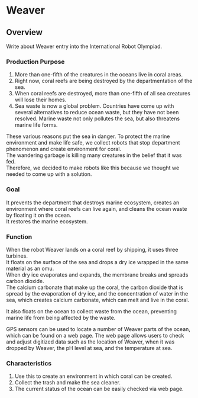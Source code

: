 # Weaver

## Overview

Write about Weaver entry into the International Robot Olympiad.

### Production Purpose

1.  More than one-fifth of the creatures in the oceans live in coral areas.
2.  Right now, coral reefs are being destroyed by the departmentation of the sea.
3.  When coral reefs are destroyed, more than one-fifth of all sea creatures will lose their homes.
4.  Sea waste is now a global problem. Countries have come up with several alternatives to reduce ocean waste, but they have not been resolved. Marine waste not only pollutes the sea, but also threatens marine life forms.

These various reasons put the sea in danger. To protect the marine environment and make life safe, we collect robots that stop department phenomenon and create environment for coral.<br>
The wandering garbage is killing many creatures in the belief that it was fed.<br>
Therefore, we decided to make robots like this because we thought we needed to come up with a solution.

### Goal

It prevents the department that destroys marine ecosystem, creates an environment where coral reefs can live again, and cleans the ocean waste by floating it on the ocean.<br>
It restores the marine ecosystem.

### Function

When the robot Weaver lands on a coral reef by shipping, it uses three turbines.<br>
It floats on the surface of the sea and drops a dry ice wrapped in the same material as an omu.<br>
When dry ice evaporates and expands, the membrane breaks and spreads carbon dioxide.<br>
The calcium carbonate that make up the coral, the carbon dioxide that is spread by the evaporation of dry ice, and the concentration of water in the sea, which creates calcium carbonate, which can melt and live in the coral.

It also floats on the ocean to collect waste from the ocean, preventing marine life from being affected by the waste.

GPS sensors can be used to locate a number of Weaver parts of the ocean, which can be found on a web page. The web page allows users to check and adjust digitized data such as the location of Weaver, when it was dropped by Weaver, the pH level at sea, and the temperature at sea.

### Characteristics

1.  Use this to create an environment in which coral can be created.
2.  Collect the trash and make the sea cleaner.
3.  The current status of the ocean can be easily checked via web page.
